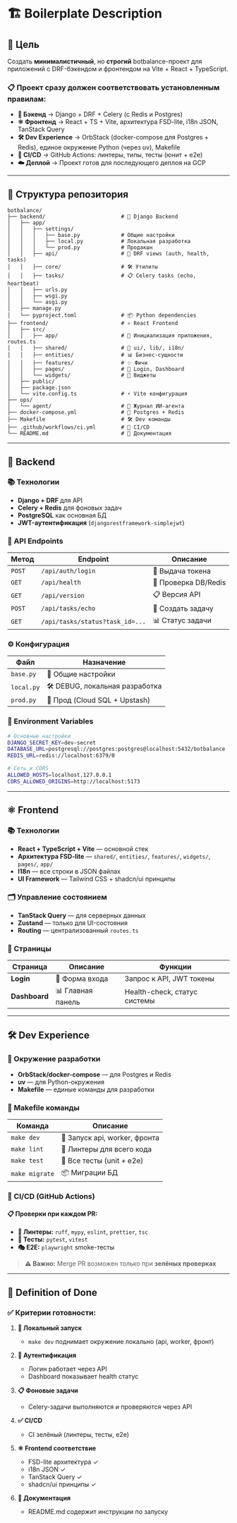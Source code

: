 # 🏗️ Boilerplate Description

## 🎯 Цель

Создать **минималистичный**, но **строгий** botbalance-проект для приложений с DRF-бэкендом и фронтендом на Vite + React + TypeScript.

### 📋 Проект сразу должен соответствовать установленным правилам:

- **🔧 Бэкенд** → Django + DRF + Celery (с Redis и Postgres)
- **⚛️ Фронтенд** → React + TS + Vite, архитектура FSD-lite, i18n JSON, TanStack Query  
- **🛠️ Dev Experience** → OrbStack (docker-compose для Postgres + Redis), единое окружение Python (через uv), Makefile
- **🚀 CI/CD** → GitHub Actions: линтеры, типы, тесты (юнит + e2e)
- **☁️ Деплой** → Проект готов для последующего деплоя на GCP

---

## 📂 Структура репозитория

```
botbalance/
├── backend/                        # 🔧 Django Backend
│   ├── app/
│   │   ├── settings/
│   │   │   ├── base.py             # Общие настройки
│   │   │   ├── local.py            # Локальная разработка
│   │   │   └── prod.py             # Продакшн
│   │   ├── api/                    # 🔗 DRF views (auth, health, tasks)
│   │   ├── core/                   # 🛠️ Утилиты
│   │   ├── tasks/                  # 📋 Celery tasks (echo, heartbeat)  
│   │   ├── urls.py
│   │   ├── wsgi.py
│   │   └── asgi.py
│   ├── manage.py
│   └── pyproject.toml              # 📦 Python dependencies
├── frontend/                       # ⚛️ React Frontend
│   ├── src/
│   │   ├── app/                    # 🚀 Инициализация приложения, routes.ts
│   │   ├── shared/                 # 🔗 ui/, lib/, i18n/
│   │   ├── entities/               # 📊 Бизнес-сущности
│   │   ├── features/               # ✨ Фичи
│   │   ├── pages/                  # 📄 Login, Dashboard
│   │   └── widgets/                # 🧩 Виджеты
│   ├── public/
│   ├── package.json
│   └── vite.config.ts              # ⚡ Vite конфигурация
├── ops/
│   └── agent/                      # 🤖 Журнал ИИ-агента
├── docker-compose.yml              # 🐳 Postgres + Redis
├── Makefile                        # 🛠️ Dev команды
├── .github/workflows/ci.yml        # 🔄 CI/CD
└── README.md                       # 📖 Документация
```

---

## 🔧 Backend

### 📚 Технологии
- **Django + DRF** для API
- **Celery + Redis** для фоновых задач  
- **PostgreSQL** как основная БД
- **JWT-аутентификация** (`djangorestframework-simplejwt`)

### 🔗 API Endpoints

| Метод | Endpoint | Описание |
|-------|----------|----------|
| `POST` | `/api/auth/login` | 🔐 Выдача токена |
| `GET` | `/api/health` | 🏥 Проверка DB/Redis |
| `GET` | `/api/version` | 📋 Версия API |
| `POST` | `/api/tasks/echo` | 📝 Создать задачу |
| `GET` | `/api/tasks/status?task_id=...` | 📊 Статус задачи |

### ⚙️ Конфигурация

| Файл | Назначение |
|------|------------|
| `base.py` | 🔧 Общие настройки |
| `local.py` | 🛠️ DEBUG, локальная разработка |
| `prod.py` | 🚀 Прод (Cloud SQL + Upstash) |

### 🔐 Environment Variables

```bash
# Основные настройки
DJANGO_SECRET_KEY=dev-secret
DATABASE_URL=postgresql://postgres:postgres@localhost:5432/botbalance
REDIS_URL=redis://localhost:6379/0

# Сеть и CORS
ALLOWED_HOSTS=localhost,127.0.0.1
CORS_ALLOWED_ORIGINS=http://localhost:5173
```

---

## ⚛️ Frontend

### 📚 Технологии
- **React + TypeScript + Vite** — основной стек
- **Архитектура FSD-lite** — `shared/`, `entities/`, `features/`, `widgets/`, `pages/`, `app/`
- **I18n** — все строки в JSON файлах
- **UI Framework** — Tailwind CSS + shadcn/ui принципы

### 🗂️ Управление состоянием
- **TanStack Query** — для серверных данных  
- **Zustand** — только для UI-состояния
- **Routing** — централизованный `routes.ts`

### 📄 Страницы

| Страница | Описание | Функции |
|----------|----------|---------|
| **Login** | 🔐 Форма входа | Запрос к API, JWT токены |
| **Dashboard** | 📊 Главная панель | Health-check, статус системы |

---

## 🛠️ Dev Experience

### 🐳 Окружение разработки
- **OrbStack/docker-compose** — для Postgres и Redis
- **uv** — для Python-окружения
- **Makefile** — единые команды для разработки

### 🔧 Makefile команды

| Команда | Описание |
|---------|----------|
| `make dev` | 🚀 Запуск api, worker, фронта |
| `make lint` | 🧹 Линтеры для всего кода |
| `make test` | 🧪 Все тесты (unit + e2e) |
| `make migrate` | 📦 Миграции БД |

### 🔄 CI/CD (GitHub Actions)

#### 📋 Проверки при каждом PR:
- **🧹 Линтеры:** `ruff`, `mypy`, `eslint`, `prettier`, `tsc`
- **🧪 Тесты:** `pytest`, `vitest` 
- **🎭 E2E:** `playwright` smoke-тесты

> **⚠️ Важно:** Merge PR возможен только при **зелёных проверках**

---

## 🚦 Definition of Done

### ✅ Критерии готовности:

1. **🚀 Локальный запуск**
   - `make dev` поднимает окружение локально (api, worker, фронт)

2. **🔐 Аутентификация** 
   - Логин работает через API
   - Dashboard показывает health статус

3. **📋 Фоновые задачи**
   - Celery-задачи выполняются и проверяются через API

4. **✅ CI/CD**
   - CI зелёный (линтеры, тесты, e2e)

5. **⚛️ Frontend соответствие**
   - FSD-lite архитектура ✓
   - i18n JSON ✓ 
   - TanStack Query ✓
   - shadcn/ui принципы ✓

6. **📖 Документация**
   - README.md содержит инструкции по запуску